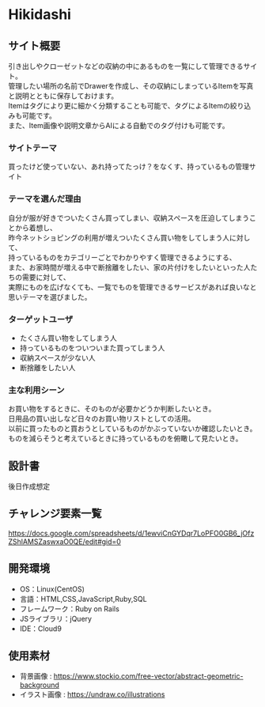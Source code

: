 # Hikidashi

## サイト概要
引き出しやクローゼットなどの収納の中にあるものを一覧にして管理できるサイト。  
管理したい場所の名前でDrawerを作成し、その収納にしまっているItemを写真と説明とともに保存しておけます。  
Itemはタグにより更に細かく分類することも可能で、タグによるItemの絞り込みも可能です。  
また、Item画像や説明文章からAIによる自動でのタグ付けも可能です。  

### サイトテーマ
買ったけど使っていない、あれ持ってたっけ？をなくす、持っているもの管理サイト

### テーマを選んだ理由
自分が服が好きでついたくさん買ってしまい、収納スペースを圧迫してしまうことから着想し、  
昨今ネットショピングの利用が増えついたくさん買い物をしてしまう人に対して、  
持っているものをカテゴリーごとでわかりやすく管理できるようにする、  
また、お家時間が増える中で断捨離をしたい、家の片付けをしたいといった人たちの需要に対して、  
実際にものを広げなくても、一覧でものを管理できるサービスがあれば良いなと思いテーマを選びました。

### ターゲットユーザ
- たくさん買い物をしてしまう人
- 持っているものをついついまた買ってしまう人
- 収納スペースが少ない人
- 断捨離をしたい人

### 主な利用シーン
お買い物をするときに、そのものが必要かどうか判断したいとき。  
日用品の買い出しなど日々のお買い物リストとしての活用。  
以前に買ったものと買おうとしているものがかぶっていないか確認したいとき。  
ものを減らそうと考えているときに持っているものを俯瞰して見たいとき。

## 設計書
後日作成想定

## チャレンジ要素一覧
https://docs.google.com/spreadsheets/d/1ewviCnGYDqr7LoPFO0GB6_jOfzZShlAMSZaswxaO0QE/edit#gid=0

## 開発環境
- OS：Linux(CentOS)
- 言語：HTML,CSS,JavaScript,Ruby,SQL
- フレームワーク：Ruby on Rails
- JSライブラリ：jQuery
- IDE：Cloud9

## 使用素材
- 背景画像 : https://www.stockio.com/free-vector/abstract-geometric-background
- イラスト画像 : https://undraw.co/illustrations
